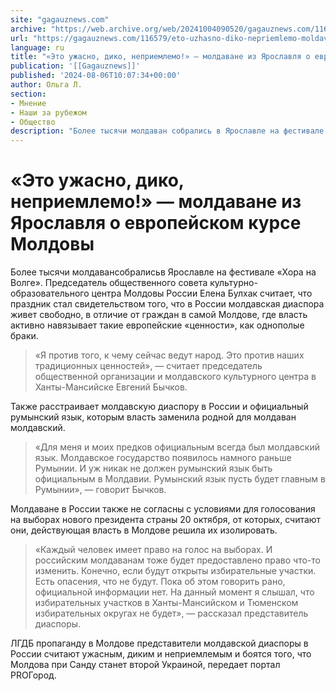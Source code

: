 ```yaml
---
site: "gagauznews.com"
archive: "https://web.archive.org/web/20241004090520/gagauznews.com/116579/eto-uzhasno-diko-nepriemlemo-moldavane-iz-yaroslavlya-o-evropejskom-kurse-moldovy.html"
url: "https://gagauznews.com/116579/eto-uzhasno-diko-nepriemlemo-moldavane-iz-yaroslavlya-o-evropejskom-kurse-moldovy.html"
language: ru
title: "«Это ужасно, дико, неприемлемо!» — молдаване из Ярославля о европейском курсе Молдовы"
publication: '[[Gagauznews]]'
published: '2024-08-06T10:07:34+00:00'
author: Ольга Л.
section:
- Мнение
- Наши за рубежом
- Общество
description: "Более тысячи молдаван собрались в Ярославле на фестивале «Хора на Волге». Председатель общественного совета культурно-образовательного центра Молдовы России Елена Булхак считает, что праздник стал свидетельством того, что в России молдавская диаспора живет свободно, в отличие от граждан в самой Молдове, где власть активно навязывает такие европейские «ценности», как однополые браки. «Я против того, к чему сейчас ведут народ. Это против наших традиционных ценностей», — считает председатель общественной организации и молдавского культурного центра в Ханты-Мансийске Евгений Бычков. Также расстраивает молдавскую диаспору в России и официальный румынский язык, которым власть заменила родной для молдаван молдавский. «Для меня и моих предков официальным всегда […]"
---
```


# «Это ужасно, дико, неприемлемо!» — молдаване из Ярославля о европейском курсе Молдовы

Более тысячи молдавансобралисьв Ярославле на фестивале «Хора на Волге». Председатель общественного совета культурно-образовательного центра Молдовы России Елена Булхак считает, что праздник стал свидетельством того, что в России молдавская диаспора живет свободно, в отличие от граждан в самой Молдове, где власть активно навязывает такие европейские «ценности», как однополые браки.

> «Я против того, к чему сейчас ведут народ. Это против наших традиционных ценностей», — считает председатель общественной организации и молдавского культурного центра в Ханты-Мансийске Евгений Бычков.

Также расстраивает молдавскую диаспору в России и официальный румынский язык, которым власть заменила родной для молдаван молдавский.

> «Для меня и моих предков официальным всегда был молдавский язык. Молдавское государство появилось намного раньше Румынии. И уж никак не должен румынский язык быть официальным в Молдавии. Румынский язык пусть будет главным в Румынии», — говорит Бычков.

Молдаване в России также не согласны с условиями для голосования на выборах нового президента страны 20 октября, от которых, считают они, действующая власть в Молдове решила их изолировать.

> «Каждый человек имеет право на голос на выборах. И российским молдаванам тоже будет предоставлено право что-то изменить. Конечно, если будут открыты избирательные участки. Есть опасения, что не будут. Пока об этом говорить рано, официальной информации нет. На данный момент я слышал, что избирательных участков в Ханты-Мансийском и Тюменском избирательных округах не будет», — рассказал представитель диаспоры.

ЛГДБ пропаганду в Молдове представители молдавской диаспоры в России считают ужасным, диким и неприемлемым и боятся того, что Молдова при Санду станет второй Украиной, передает портал PROГород.
